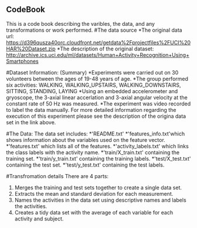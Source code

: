 ## CodeBook
This is a code book describing the varibles, the data, and any transformations or work performed.
#The data source
*The original data url:
https://d396qusza40orc.cloudfront.net/getdata%2Fprojectfiles%2FUCI%20HAR%20Dataset.zip
*The description of the original dataset:
http://archive.ics.uci.edu/ml/datasets/Human+Activity+Recognition+Using+Smartphones

#Dataset Information: (Summary)
*Experiments were carried out on 30 volunteers between the ages of 19-48 years of age.
*The group performed six activities: WALKING, WALKING_UPSTAIRS, WALKING_DOWNSTAIRS, SITTING, STANDING, LAYING
*Using an embedded accelerometer and gryoscope, the 3-axial linear accerlation and 3-axial angular velocity at the constant rate of 50 Hz was measured.
*The experiment was video recorded to label the data manually.
For more detailed information regarding the execution of this experiment please see the description of the origina data set in the link above.

#The Data:
The data set includes:
*'README.txt'
*'features_info.txt'which shows information about the variables used on the feature vector.
*'features.txt' which lists all of the features.
*'activity_labels.txt' which links the class labels with the activity name.
*'train/X_train.txt' containing the training set.
*'train/y_train.txt' containing the training labels.
*'test/X_test.txt' containing the test set.
*'test/y_test.txt' containing the test labels.

#Transfromation details
There are 4 parts:
1. Merges the training and test sets together to create a single data set.
2. Extracts the mean and standard deviation for each measurement.
3. Names the activities in the data set using descriptive names and labels the activities.
4. Creates a tidy data set with the average of each variable for each activity and subject. 


